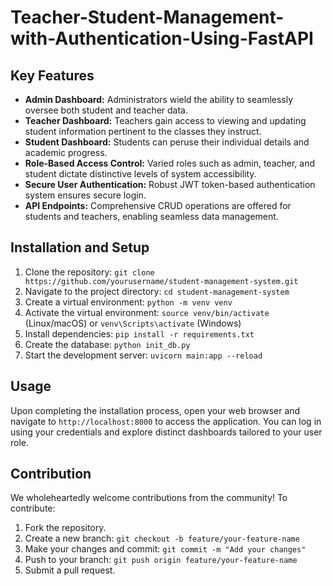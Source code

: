 # Teacher-Student-Management-with-Authentication-Using-FastAPI
## Key Features

- **Admin Dashboard:** Administrators wield the ability to seamlessly oversee both student and teacher data.
- **Teacher Dashboard:** Teachers gain access to viewing and updating student information pertinent to the classes they instruct.
- **Student Dashboard:** Students can peruse their individual details and academic progress.
- **Role-Based Access Control:** Varied roles such as admin, teacher, and student dictate distinctive levels of system accessibility.
- **Secure User Authentication:** Robust JWT token-based authentication system ensures secure login.
- **API Endpoints:** Comprehensive CRUD operations are offered for students and teachers, enabling seamless data management.

## Installation and Setup

1. Clone the repository: `git clone https://github.com/yourusername/student-management-system.git`
2. Navigate to the project directory: `cd student-management-system`
3. Create a virtual environment: `python -m venv venv`
4. Activate the virtual environment: `source venv/bin/activate` (Linux/macOS) or `venv\Scripts\activate` (Windows)
5. Install dependencies: `pip install -r requirements.txt`
6. Create the database: `python init_db.py`
7. Start the development server: `uvicorn main:app --reload`

## Usage

Upon completing the installation process, open your web browser and navigate to `http://localhost:8000` to access the application. You can log in using your credentials and explore distinct dashboards tailored to your user role.

## Contribution

We wholeheartedly welcome contributions from the community! To contribute:

1. Fork the repository.
2. Create a new branch: `git checkout -b feature/your-feature-name`
3. Make your changes and commit: `git commit -m "Add your changes"`
4. Push to your branch: `git push origin feature/your-feature-name`
5. Submit a pull request.
